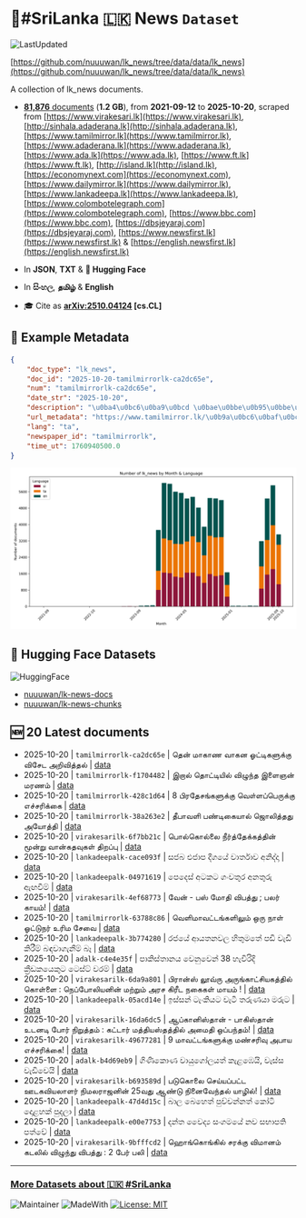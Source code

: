 # 📄#SriLanka 🇱🇰 News `Dataset`

![LastUpdated](https://img.shields.io/badge/last_updated-2025--10--20_11:48:18-green)

[https://github.com/nuuuwan/lk_news/tree/data/data/lk_news](https://github.com/nuuuwan/lk_news/tree/data/data/lk_news)

A collection of lk_news documents.

- [**81,876** documents](https://github.com/nuuuwan/lk_news/tree/data/data/lk_news) (**1.2 GB**), from **2021-09-12** to **2025-10-20**, scraped from [https://www.virakesari.lk](https://www.virakesari.lk), [http://sinhala.adaderana.lk](http://sinhala.adaderana.lk), [https://www.tamilmirror.lk](https://www.tamilmirror.lk), [https://www.adaderana.lk](https://www.adaderana.lk), [https://www.ada.lk](https://www.ada.lk), [https://www.ft.lk](https://www.ft.lk), [http://island.lk](http://island.lk), [https://economynext.com](https://economynext.com), [https://www.dailymirror.lk](https://www.dailymirror.lk), [https://www.lankadeepa.lk](https://www.lankadeepa.lk), [https://www.colombotelegraph.com](https://www.colombotelegraph.com), [https://www.bbc.com](https://www.bbc.com), [https://dbsjeyaraj.com](https://dbsjeyaraj.com), [https://www.newsfirst.lk](https://www.newsfirst.lk) & [https://english.newsfirst.lk](https://english.newsfirst.lk)

- In **JSON**, **TXT** & **🤗 Hugging Face**

- In **සිංහල**, **தமிழ்** & **English**

- 🎓 Cite as **[arXiv:2510.04124](https://arxiv.org/abs/2510.04124) [cs.CL]**

## 📝 Example Metadata

```json
{
    "doc_type": "lk_news",
    "doc_id": "2025-10-20-tamilmirrorlk-ca2dc65e",
    "num": "tamilmirrorlk-ca2dc65e",
    "date_str": "2025-10-20",
    "description": "\u0ba4\u0bc6\u0ba9\u0bcd \u0bae\u0bbe\u0b95\u0bbe\u0ba3 \u0bb5\u0bbe\u0b95\u0ba9 \u0b93\u0b9f\u0bcd\u0b9f\u0bbf\u0b95\u0bb3\u0bc1\u0b95\u0bcd\u0b95\u0bc1 \u0bb5\u0bbf\u0b9a\u0bc7\u0b9f \u0b85\u0bb1\u0bbf\u0bb5\u0bbf\u0ba4\u0bcd\u0ba4\u0bb2\u0bcd",
    "url_metadata": "https://www.tamilmirror.lk/\u0b9a\u0bc6\u0baf\u0bcd\u0ba4\u0bbf\u0b95\u0bb3\u0bcd/\u0ba4\u0bc6\u0ba9\u0bcd-\u0bae\u0bbe\u0b95\u0bbe\u0ba3-\u0bb5\u0bbe\u0b95\u0ba9-\u0b93\u0b9f\u0bcd\u0b9f\u0bbf\u0b95\u0bb3\u0bc1\u0b95\u0bcd\u0b95\u0bc1-\u0bb5\u0bbf\u0b9a\u0bc7\u0b9f-\u0b85\u0bb1\u0bbf\u0bb5\u0bbf\u0ba4\u0bcd\u0ba4\u0bb2\u0bcd/175-366541",
    "lang": "ta",
    "newspaper_id": "tamilmirrorlk",
    "time_ut": 1760940500.0
}
```

![Chart](https://raw.githubusercontent.com/nuuuwan/lk_news/refs/heads/data/data/lk_news/docs_by_month_and_lang.png)

## 🤗 Hugging Face Datasets

![HuggingFace](https://img.shields.io/badge/-HuggingFace-FDEE21?style=for-the-badge&logo=HuggingFace)

- [nuuuwan/lk-news-docs](https://huggingface.co/datasets/nuuuwan/lk-news-docs)
- [nuuuwan/lk-news-chunks](https://huggingface.co/datasets/nuuuwan/lk-news-chunks)

## 🆕 20 Latest documents

- 2025-10-20 | `tamilmirrorlk-ca2dc65e` | தென் மாகாண வாகன ஓட்டிகளுக்கு விசேட அறிவித்தல் | [data](https://github.com/nuuuwan/lk_news/tree/data/data/lk_news/2020s/2025/2025-10-20-tamilmirrorlk-ca2dc65e)
- 2025-10-20 | `tamilmirrorlk-f1704482` | இறால் தொட்டியில் விழுந்த இளைஞன் மரணம் | [data](https://github.com/nuuuwan/lk_news/tree/data/data/lk_news/2020s/2025/2025-10-20-tamilmirrorlk-f1704482)
- 2025-10-20 | `tamilmirrorlk-428c1d64` | 8 பிரதேசங்களுக்கு வௌ்ளப்பெருக்கு எச்சரிக்கை | [data](https://github.com/nuuuwan/lk_news/tree/data/data/lk_news/2020s/2025/2025-10-20-tamilmirrorlk-428c1d64)
- 2025-10-20 | `tamilmirrorlk-38a263e2` | தீபாவளி பண்டிகையால்  ஜொலித்தது அயோத்தி | [data](https://github.com/nuuuwan/lk_news/tree/data/data/lk_news/2020s/2025/2025-10-20-tamilmirrorlk-38a263e2)
- 2025-10-20 | `virakesarilk-6f7bb21c` | பொல்கொல்லை நீர்த்தேக்கத்தின் மூன்று வான்கதவுகள் திறப்பு | [data](https://github.com/nuuuwan/lk_news/tree/data/data/lk_news/2020s/2025/2025-10-20-virakesarilk-6f7bb21c)
- 2025-10-20 | `lankadeepalk-cace093f` | සජබ එජාප දීගයේ වාර්තාව අනිද්දා | [data](https://github.com/nuuuwan/lk_news/tree/data/data/lk_news/2020s/2025/2025-10-20-lankadeepalk-cace093f)
- 2025-10-20 | `lankadeepalk-04971619` | පෙදෙස් අටකට ගංවතුර අනතුරු ඇඟවීම් | [data](https://github.com/nuuuwan/lk_news/tree/data/data/lk_news/2020s/2025/2025-10-20-lankadeepalk-04971619)
- 2025-10-20 | `virakesarilk-4ef68773` | வேன் - பஸ் மோதி விபத்து ; பலர் காயம்! | [data](https://github.com/nuuuwan/lk_news/tree/data/data/lk_news/2020s/2025/2025-10-20-virakesarilk-4ef68773)
- 2025-10-20 | `tamilmirrorlk-63788c86` | வெளிமாவட்டங்களிலும் ஒரு நாள் ஓட்டுநர் உரிம சேவை | [data](https://github.com/nuuuwan/lk_news/tree/data/data/lk_news/2020s/2025/2025-10-20-tamilmirrorlk-63788c86)
- 2025-10-20 | `lankadeepalk-3b774280` | රජයේ  ආයතනවල  හිතුමතේ පඩි වැඩි කිරීම් බඳවාගැනීම් බෑ | [data](https://github.com/nuuuwan/lk_news/tree/data/data/lk_news/2020s/2025/2025-10-20-lankadeepalk-3b774280)
- 2025-10-20 | `adalk-c4e4e35f` | පාකිස්තානය වෙනුවෙන් 38 හැවිරිදි ක්‍රීඩකයෙකුට ටෙස්ට් වරම් | [data](https://github.com/nuuuwan/lk_news/tree/data/data/lk_news/2020s/2025/2025-10-20-adalk-c4e4e35f)
- 2025-10-20 | `virakesarilk-6da9a801` | பிரான்ஸ் லூவ்ரு அருங்காட்சியகத்தில் கொள்ளை : நெப்போலியனின் மற்றும் அரச கிரீட நகைகள் மாயம் ! | [data](https://github.com/nuuuwan/lk_news/tree/data/data/lk_news/2020s/2025/2025-10-20-virakesarilk-6da9a801)
- 2025-10-20 | `lankadeepalk-05acd14e` | ඉස්සන් ටැංකියට වැටී තරුණයා මරුට | [data](https://github.com/nuuuwan/lk_news/tree/data/data/lk_news/2020s/2025/2025-10-20-lankadeepalk-05acd14e)
- 2025-10-20 | `virakesarilk-16da6dc5` | ஆப்கானிஸ்தான் - பாகிஸ்தான் உடனடி போர் நிறுத்தம் : கட்டார் மத்தியஸ்தத்தில் அமைதி ஒப்பந்தம்! | [data](https://github.com/nuuuwan/lk_news/tree/data/data/lk_news/2020s/2025/2025-10-20-virakesarilk-16da6dc5)
- 2025-10-20 | `virakesarilk-49677281` | 9 மாவட்டங்களுக்கு மண்சரிவு அபாய எச்சரிக்கை! | [data](https://github.com/nuuuwan/lk_news/tree/data/data/lk_news/2020s/2025/2025-10-20-virakesarilk-49677281)
- 2025-10-20 | `adalk-b4d69eb9` | ගිණිකොණ වායුගෝලයත්  කැළඹෙයි, වැස්ස වැඩිවෙයි | [data](https://github.com/nuuuwan/lk_news/tree/data/data/lk_news/2020s/2025/2025-10-20-adalk-b4d69eb9)
- 2025-10-20 | `virakesarilk-b693589d` | படுகொலை செய்யப்பட்ட ஊடகவியலாளர் நிமலராஜனின் 25வது ஆண்டு நினைவேந்தல் யாழில்! | [data](https://github.com/nuuuwan/lk_news/tree/data/data/lk_news/2020s/2025/2025-10-20-virakesarilk-b693589d)
- 2025-10-20 | `lankadeepalk-47d4d15c` | බාල බෙහෙත් පුච්චන්නත්  කෝටි දොළහක් පුදලා | [data](https://github.com/nuuuwan/lk_news/tree/data/data/lk_news/2020s/2025/2025-10-20-lankadeepalk-47d4d15c)
- 2025-10-20 | `lankadeepalk-e00e7753` | දන්ත වෛද්‍ය සංගමයේ නව සභාපති පත්වේ | [data](https://github.com/nuuuwan/lk_news/tree/data/data/lk_news/2020s/2025/2025-10-20-lankadeepalk-e00e7753)
- 2025-10-20 | `virakesarilk-9bfffcd2` | ஹொங்கொங்கில் சரக்கு விமானம் கடலில் விழுந்து விபத்து : 2 பேர் பலி | [data](https://github.com/nuuuwan/lk_news/tree/data/data/lk_news/2020s/2025/2025-10-20-virakesarilk-9bfffcd2)

---

### [More Datasets about 🇱🇰 #SriLanka](https://github.com/nuuuwan/lk_datasets)

![Maintainer](https://img.shields.io/badge/maintainer-nuuuwan-red)
![MadeWith](https://img.shields.io/badge/made_with-python-blue)
[![License: MIT](https://img.shields.io/badge/License-MIT-yellow.svg)](https://opensource.org/licenses/MIT)

